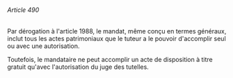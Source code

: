 ###### Article 490

Par dérogation à l'article 1988, le mandat, même conçu en termes généraux, inclut tous les actes patrimoniaux que le tuteur a le pouvoir d'accomplir seul ou avec une autorisation.

Toutefois, le mandataire ne peut accomplir un acte de disposition à titre gratuit qu'avec l'autorisation du juge des tutelles.

